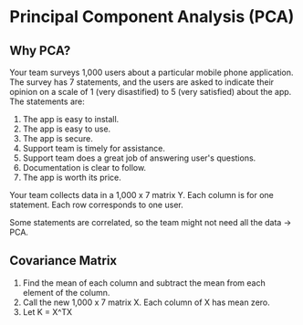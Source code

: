 # Principal Component Analysis (PCA)

## Why PCA?
Your team surveys 1,000 users about a particular mobile phone application. The survey has 7 statements, and the users are asked to indicate their opinion on a scale of 1 (very disastified) to 5 (very satisfied) about the app. The statements are:

1. The app is easy to install.
2. The app is easy to use.
3. The app is secure.
4. Support team is timely for assistance.
5. Support team does a great job of answering user's questions.
6. Documentation is clear to follow.
7. The app is worth its price.

Your team collects data in a 1,000 x 7 matrix Y. Each column is for one statement. Each row corresponds to one user.

Some statements are correlated, so the team might not need all the data &rarr; PCA.

## Covariance Matrix
1. Find the mean of each column and subtract the mean from each element of the column.
2. Call the new 1,000 x 7 matrix X. Each column of X has mean zero.
3. Let K = X^TX
